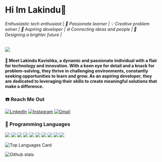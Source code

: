 # Hi Im Lakindu👋

###### Enthusiastic tech enthusiast | 🌟 Passionate learner | 💡 Creative problem solver | 🚀 Aspiring developer | 🌐 Connecting ideas and people | 🎨 Designing a brighter future | 
![](https://komarev.com/ghpvc/?username=lakindulk&color=dc143c)

#### 🌟 Meet Lakindu Kavishka, a dynamic and passionate individual with a flair for technology and innovation. With a keen eye for detail and a knack for problem-solving, they thrive in challenging environments, constantly seeking opportunities to learn and grow. As an aspiring developer, they are dedicated to leveraging their skills to create meaningful solutions that make a difference. 

### ☎️ Reach Me Out 
[![LinkedIn](https://img.icons8.com/color/48/000000/linkedin.png)](https://www.linkedin.com/in/lakindu-kavishka-8a1356217) [![Instagram](https://img.icons8.com/fluent/48/000000/instagram-new.png)](https://www.instagram.com/lakindukavishka?igsh=MWlqaXcxZWc5czlpeg%3D%3D&utm_source=qr) [![Gmail](https://img.icons8.com/color/48/000000/gmail.png)](mailto:lakindulk9@gmail.com)


### 🚀 Programming Languages

<img src="https://img.icons8.com/color/48/000000/html-5--v1.png"/> <img src="https://img.icons8.com/color/48/000000/css3.png"/> 
<img src="https://img.icons8.com/color/48/000000/javascript--v2.png"/> 
<img src="https://img.icons8.com/officexs/50/000000/react.png"/> 
<img src="https://img.icons8.com/color/48/000000/nodejs.png"/> 
<img src="https://img.icons8.com/offices/40/000000/php-logo.png"/> 
<img src="https://img.icons8.com/color/48/000000/mysql-logo.png"/> 
<img src="https://img.icons8.com/color/48/000000/mongodb.png"/> 
<img src="https://img.icons8.com/color/48/000000/java-coffee-cup-logo.png"/> 
<img src="https://img.icons8.com/color/48/000000/python.png"/> 


![Top Languages Card](https://github-readme-stats.vercel.app/api/top-langs/?username=lakindulk&layout=compact)

![Github stats](https://github-readme-stats.vercel.app/api?username=lakindulk&theme=https://camo.githubusercontent.com/f988c71fa45f3fd21b46790737aa72de8dd3258c527f5850c62983b018cb8307/68747470733a2f2f6769746875622d726561646d652d73746174732e76657263656c2e6170702f6170693f757365726e616d653d616e7572616768617a72612673686f775f69636f6e733d7472756526686964653d636f6e74726962732c7072732663616368655f7365636f6e64733d3836343030267468656d653d64656661756c74=true&count_private=false)


<!--
*HiruniHerath/HiruniHerath* is a ✨ special ✨ repository because its README.md (this file) appears on your GitHub profile.

Here are some ideas to get you started:

- 🔭 I’m currently working on ...
- 🌱 I’m currently learning ...
- 👯 I’m looking to collaborate on ...
- 🤔 I’m looking for help with ...
- 💬 Ask me about ...
- 📫 How to reach me: ...
- 😄 Pronouns: ...
- ⚡ Fun fact: ...
-->
